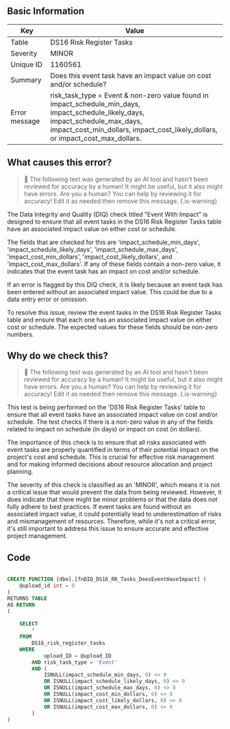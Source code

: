 ## Basic Information
| Key         | Value          |
|-------------|----------------|
| Table       | DS16 Risk Register Tasks |
| Severity    | MINOR |
| Unique ID   | 1160561   |
| Summary     | Does this event task have an impact value on cost and/or schedule? |
| Error message | risk_task_type = Event & non-zero value found in impact_schedule_min_days, impact_schedule_likely_days, impact_schedule_max_days, impact_cost_min_dollars, impact_cost_likely_dollars, or impact_cost_max_dollars. |

## What causes this error?

> :robot: The following text was generated by an AI tool and hasn't been reviewed for accuracy by a human! It might be useful, but it also might have errors. Are you a human? You can help by reviewing it for accuracy! Edit it as needed then remove this message.
{.is-warning}

The Data Integrity and Quality (DIQ) check titled "Event With Impact" is designed to ensure that all event tasks in the DS16 Risk Register Tasks table have an associated impact value on either cost or schedule. 

The fields that are checked for this are 'impact_schedule_min_days', 'impact_schedule_likely_days', 'impact_schedule_max_days', 'impact_cost_min_dollars', 'impact_cost_likely_dollars', and 'impact_cost_max_dollars'. If any of these fields contain a non-zero value, it indicates that the event task has an impact on cost and/or schedule.

If an error is flagged by this DIQ check, it is likely because an event task has been entered without an associated impact value. This could be due to a data entry error or omission. 

To resolve this issue, review the event tasks in the DS16 Risk Register Tasks table and ensure that each one has an associated impact value on either cost or schedule. The expected values for these fields should be non-zero numbers.
## Why do we check this?

> :robot: The following text was generated by an AI tool and hasn't been reviewed for accuracy by a human! It might be useful, but it also might have errors. Are you a human? You can help by reviewing it for accuracy! Edit it as needed then remove this message.
{.is-warning}

This test is being performed on the 'DS16 Risk Register Tasks' table to ensure that all event tasks have an associated impact value on cost and/or schedule. The test checks if there is a non-zero value in any of the fields related to impact on schedule (in days) or impact on cost (in dollars). 

The importance of this check is to ensure that all risks associated with event tasks are properly quantified in terms of their potential impact on the project's cost and schedule. This is crucial for effective risk management and for making informed decisions about resource allocation and project planning. 

The severity of this check is classified as an 'MINOR', which means it is not a critical issue that would prevent the data from being reviewed. However, it does indicate that there might be minor problems or that the data does not fully adhere to best practices. If event tasks are found without an associated impact value, it could potentially lead to underestimation of risks and mismanagement of resources. Therefore, while it's not a critical error, it's still important to address this issue to ensure accurate and effective project management.
## Code

```sql

CREATE FUNCTION [dbo].[fnDIQ_DS16_RR_Tasks_DoesEventHaveImpact] (
	@upload_id int = 0
)
RETURNS TABLE
AS RETURN
(
	
	SELECT 
		*
	FROM 
		DS16_risk_register_tasks
	WHERE 
			upload_ID = @upload_ID
		AND risk_task_type = 'Event'
		AND (
			ISNULL(impact_schedule_min_days, 0) <> 0
			OR ISNULL(impact_schedule_likely_days, 0) <> 0
			OR ISNULL(impact_schedule_max_days, 0) <> 0
			OR ISNULL(impact_cost_min_dollars, 0) <> 0
			OR ISNULL(impact_cost_likely_dollars, 0) <> 0
			OR ISNULL(impact_cost_max_dollars, 0) <> 0
		)
)
```
